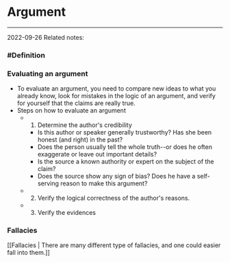 # Argument
---
2022-09-26
Related notes:

### #Definition
### Evaluating an argument
- To evaluate an argument, you need to compare new ideas to what you already know, look for mistakes in the logic of an argument, and verify for yourself that the claims are really true.
- Steps on how to evaluate an argument
	- 1. Determine the author's credibility
		- Is this author or speaker generally trustworthy? Has she been honest (and right) in the past?
		- Does the person usually tell the whole truth--or does he often exaggerate or leave out important details?
		- Is the source a known authority or expert on the subject of the claim?
		- Does the source show any sign of bias? Does he have a self-serving reason to make this argument?
	- 2. Verify the logical correctness of the author's reasons.
	- 3. Verify the evidences
### Fallacies
[[Fallacies | There are many different type of fallacies, and one could easier fall into them.]]
